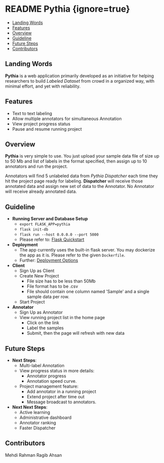 # README Pythia {ignore=true}


<!-- @import "[TOC]" {cmd="toc" depthFrom=1 depthTo=6 orderedList=false} -->
<!-- code_chunk_output -->

* [Landing Words](#landing-words)
* [Features](#features)
* [Overview](#overview)
* [Guideline](#guideline)
* [Future Steps](#future-steps)
* [Contributors](#contributors)

<!-- /code_chunk_output -->

## Landing Words
 **Pythia** is a web application primarily developed as an initiative for helping researchers to build _Labeled Dataset_ from crowd in a organized way, with minimal effort, and yet with reliability.

## Features
 - Text to text labeling
 - Allow multiple annotators for simultaneous Annotation
 - View project progress status
 - Pause and resume running project

## Overview
 **Pythia** is very simple to use. You just upload your sample data file of size up to 50 Mb and list of labels in the format specified, then assign up to 10 annotators and run the project.

 Annotators will find 5 unlabeled data from _Pythia Dispatcher_ each time they hit the project page ready for labeling. **Dispatcher** will receive those annotated data and assign new set of data to the Annotator. No Annotator will receive already annotated data.
<!-- ### What It Is? -->
<!-- ### How It Works? -->
<!-- ## Tutorial -->
## Guideline
 - **Running Server and Database Setup**
	 - `export FLASK_APP=pythia`
	 - `flask init-db`
	 - `flask run --host 0.0.0.0 --port 5000`
	 - Please refer to: [Flask Quickstart](http://flask.pocoo.org/docs/1.0/quickstart/)
 - **Deployment**
	 - The app currently uses the built-in flask server. You may dockerize the app as it is. Please refer to the given `Dockerfile`.
	 - Further: [Deployment Options](flask.pocoo.org/docs/1.0/deploying/)
 - **Client**
     - Sign Up as Client
     - Create New Project
         - File size has to be less than 50Mb
         - File format has to be .csv
         - File should contain one column named 'Sample' and a single sample data per row.
     - Start Project
 - **Annotator**
     - Sign Up as Annotator
     - View running project list in the home page
         - Click on the link
         - Label the samples
         - Submit, then the page will refresh with new data

## Future Steps
 - **Next Steps**:
     - Multi-label Annotation
     - View progress status in more details:
         - Annotator progress
         - Annotation speed curve.
     - Project management feature:
         - Add annotator in a running project
         - Extend project after time out
         - Message broadcast to annotators.
 - **Next Next Steps**:
     - Active learning
     - Administrative dashboard
     - Annotator ranking
     - Faster Dispatcher
## Contributors
Mehdi Rahman
Ragib Ahsan
